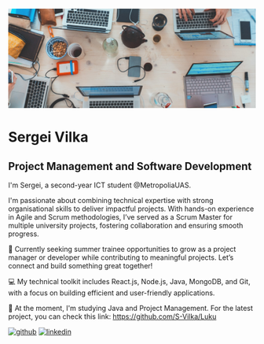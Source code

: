 ![Project Management and Development ](https://github.com/S-Vilka/S-Vilka/blob/main/github_header.jpg)

# Sergei Vilka
## Project Management and Software Development 

I'm Sergei, a second-year ICT student @MetropoliaUAS. 

I'm passionate about combining technical expertise with strong organisational skills to deliver impactful projects. With hands-on experience in Agile and Scrum methodologies, I’ve served as a Scrum Master for multiple university projects, fostering collaboration and ensuring smooth progress.

🔭 Currently seeking summer trainee opportunities to grow as a project manager or developer while contributing to meaningful projects. Let’s connect and build something great together!

💻 My technical toolkit includes React.js, Node.js, Java, MongoDB, and Git, with a focus on building efficient and user-friendly applications.

🌱 At the moment, I'm studying Java and Project Management. For the latest project, you can check this link:
https://github.com/S-Vilka/Luku


[<img src='https://cdn.jsdelivr.net/npm/simple-icons@3.0.1/icons/github.svg' alt='github' height='40'>](https://github.com/S-Vilka)  [<img src='https://cdn.jsdelivr.net/npm/simple-icons@3.0.1/icons/linkedin.svg' alt='linkedin' height='40'>](https://www.linkedin.com/in/https://www.linkedin.com/in/sergei-vilka//)  




<!--
**S-Vilka/S-Vilka** is a ✨ _special_ ✨ repository because its `README.md` (this file) appears on your GitHub profile.

Here are some ideas to get you started:

- 🔭 I’m currently working on ...
- 🌱 I’m currently learning ...
- 👯 I’m looking to collaborate on ...
- 🤔 I’m looking for help with ...
- 💬 Ask me about ...
- 📫 How to reach me: ...
- 😄 Pronouns: ...
- ⚡ Fun fact: ...
-->
